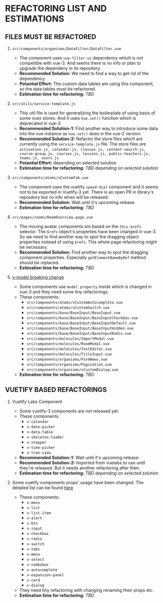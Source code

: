 # REFACTORING LIST AND ESTIMATIONS

## FILES MUST BE REFACTORED

1. `src/components/organisms/DataFilter/DataFilter.vue`
   - The component uses `vue-filter-ui` dependency which is not competible with vue-3. And seems there is no info or plan to upgrade the dependeny in its repository. 
   - **Recommended Solution:** We need to find a way to get rid of the dependency.
   - **Potantial Effort:** The custom data tables are using this component, so the data tables must be refactored.
   - **Estimation time for refactoring:** _TBD_

2. `src/utils/service-template.js`
   - This util file is used for generalizing the boilerplate of using basis of some vuex stores. And it uses `Vue.set()` function which is deprecated in vue-3.
   - **Recommended Solution-1:** Find another way to introduce some data into the vue instance as `Vue.set()` does in the vue-2 version.
   - **Recommended Solution-2:** Refactor the store files which are currently using the `service-template.js` file. The store files are `activation.js, calendar.js, classes.js, content-search.js, course-group.js, courses.js, lessons.js, public-teachers.js, teams.js, users.js`
   - **Potantial Effort:** depending on selected solution
   - **Estimation time for refactoring:** _TBD depending on selected solution_

3. `src/components/atoms/vCustomFab.vue`
   - The component uses the vuetify `speed-dial` component and it seems not to be exported in Vuetify-3 yet. There is an open PR in library's repository but no info when will be released.
   - **Recommended Solution:** Wait until it's upcoming release.
   - **Estimation time for refactoring:** _TBD_

4. `src/pages/rooms/RoomOverview.page.vue`
   - The moving avatar components are based on the `this.$refs` selector. The `$refs` object's properties have been changed in vue-3. So we need to find another way to spot the dragging object properties instead of using `$refs`. This whole page refactoring might be necessary.
   - **Recommended Solution:** Find another way to spot the dragging component properties. Especially `getElementNameByRef` method should be replaced.
   - **Estimation time for refactoring:** _TBD_

5. [v-model breaking change](https://v3-migration.vuejs.org/breaking-changes/v-model.html)
   - Some components use `model property` inside which is changed in vue-3 and they need some tiny refactorings.
   - These components:
     - `src/components/atoms/vCustomAutocomplete.vue`
     - `src/components/atoms/vCustomSwitch.vue`
     - `src/components/base/BaseInput/BaseInput.vue`
     - `src/components/base/BaseInput/BaseInputCheckbox.vue`
     - `src/components/base/BaseInput/BaseInputDefault.vue`
     - `src/components/base/BaseInput/BaseInputHidden.vue`
     - `src/components/base/BaseInput/BaseInputRadio.vue`
     - `src/components/molecules/ImportModal.vue`
     - `src/components/molecules/RoomModal.vue`
     - `src/components/molecules/TextEditor.vue`
     - `src/components/molecules/TitleInput.vue`
     - `src/components/organisms/FormNews.vue`
     - `src/components/organisms/Pagination.vue`
     - `src/components/organisms/vCustomDialog.vue`
   - **Estimation time for refactoring:** _TBD_



## VUETIFY BASED REFACTORINGS


1. Vuetify Labs Component
   - Some vuetify-3 components are not released yet. 
   - These components:
     - `v-calendar`
     - `v-date-picker`
     - `v-data-table`
     - `v-skeleton-loader`
     - `v-stepper`
     - `v-time-picker`
     - `v-tree-view`
   - **Recommended Solution-1:** Wait until it's upcoming release.
   - **Recommended Solution-2:** Imported from vuelabs to use until they're released. But it needs another refactoring after then.
   - **Estimation time for refactoring:** _TBD depending on selected solution_



2. Some vuetify components props' usage have been changed. The detailed list can be found [here](VUE3-UPGRADE-SUMMARY.md)
   - These components:
     - `v-menu`
     - `v-list`
     - `v-list-item`
     - `v-alert`
     - `v-btn`
     - `v-input`
     - `v-checkbox`
     - `v-radio`
     - `v-switch`
     - `v-tabs`
     - `v-menu`
     - `v-select`
     - `v-combobox`
     - `v-autocomplete`
     - `v-expansion-panel`
     - `v-card`
     - `v-dialog`
   - They need tiny refactoring with changing renaming their props etc.
   - **Estimation time for refactoring:** _TBD_

